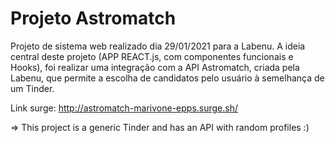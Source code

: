 # Projeto Astromatch

Projeto de sistema web realizado dia 29/01/2021 para a Labenu. A ideia central deste projeto (APP REACT.js, com componentes funcionais e Hooks), foi realizar uma integração com a API Astromatch, criada pela Labenu, que permite a escolha de candidatos pelo usuário à semelhança de um Tinder. 

Link surge: http://astromatch-marivone-epps.surge.sh/ 

=> This project is a generic Tinder and has an API with random profiles :)


